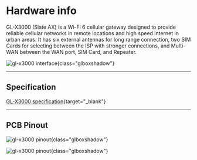 # Hardware info

GL-X3000 (Slate AX) is a Wi-Fi 6 cellular gateway designed to provide reliable cellular networks in remote locations and high speed internet in urban areas. It has six external antennas for long range connection, two SIM Cards for selecting between the ISP with stronger connections, and Multi-WAN between the WAN port, SIM Card, and Repeater.

![gl-x3000 interface](https://static.gl-inet.com/docs/en/4/user_guide/gl-x3000/hardware_info/gl-x3000_interface.jpg){class="glboxshadow"}

---

## Specification

[GL-X3000 specification](https://www.gl-inet.com/products/gl-x3000/#specs){target="_blank"}

---

## PCB Pinout

![gl-x3000 pinout](https://static.gl-inet.com/docs/en/4/user_guide/gl-x3000/hardware_info/gl-x3000_pinout-01.jpg){class="glboxshadow"}

![gl-x3000 pinout](https://static.gl-inet.com/docs/en/4/user_guide/gl-x3000/hardware_info/gl-x3000_pinout-02.jpg){class="glboxshadow"}
